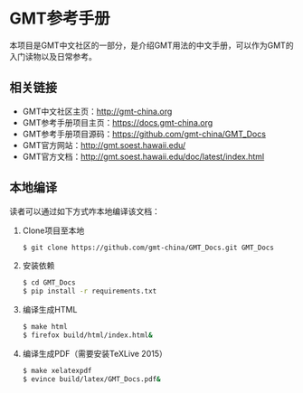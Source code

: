 # GMT参考手册

本项目是GMT中文社区的一部分，是介绍GMT用法的中文手册，可以作为GMT的入门读物以及日常参考。

## 相关链接

- GMT中文社区主页：http://gmt-china.org
- GMT参考手册项目主页：https://docs.gmt-china.org
- GMT参考手册项目源码：https://github.com/gmt-china/GMT_Docs
- GMT官方网站：http://gmt.soest.hawaii.edu/
- GMT官方文档：http://gmt.soest.hawaii.edu/doc/latest/index.html

## 本地编译

读者可以通过如下方式咋本地编译该文档：

1. Clone项目至本地

   ~~~bash
   $ git clone https://github.com/gmt-china/GMT_Docs.git GMT_Docs
   ~~~

2. 安装依赖

   ~~~bash
   $ cd GMT_Docs
   $ pip install -r requirements.txt
   ~~~

3. 编译生成HTML

   ~~~bash
   $ make html
   $ firefox build/html/index.html&
   ~~~

4. 编译生成PDF（需要安装TeXLive 2015）

   ~~~ bash
   $ make xelatexpdf
   $ evince build/latex/GMT_Docs.pdf&
   ~~~